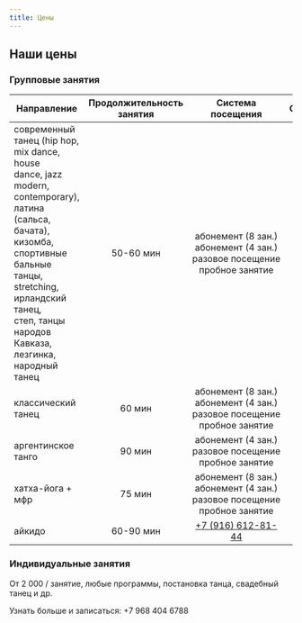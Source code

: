 ```yaml
---
title: Цены
---
```


## Наши цены

### Групповые занятия

| Направление                                                                              | Продолжительность занятия |                          Система посещения                          |        Стоимость         |
| ---------------------------------------------------------------------------------------- | :-----------------------: | :-----------------------------------------------------------------: | :----------------------: |
| современный танец (hip hop, mix dance, house<br>dance, jazz modern, contemporary), латина<br>(сальса, бачата), кизомба, спортивные бальные<br>танцы, stretching, ирландский танец,<br>степ, танцы народов Кавказа, лезгинка, народный танец|       50-60 мин          | <nobr>абонемент (8 зан.)<br>абонемент (4 зан.)<br>разовое посещение<br>пробное занятие | 5200₽<br>3000₽<br>1000₽<br>600₽   |
| классический танец                                           |        60 мин            | <nobr>абонемент (8 зан.)<br>абонемент (4 зан.)<br>разовое посещение<br>пробное занятие | 6400₽<br>3600₽<br>1200₽<br>800₽  |
| аргентинское танго                                           |        90 мин            | <nobr>абонемент (4 зан.)<br>разовое посещение<br>пробное занятие                       | 4000₽<br>1500₽<br>800₽  |
| хатха-йога + мфр                                             |        75 мин            | <nobr>абонемент (8 зан.)<br>абонемент (4 зан.)<br>разовое посещение<br>пробное занятие | 5200₽<br>3000₽<br>1000₽<br>600₽   |
| айкидо                                                       |       60-90 мин          |   [+7 (916) 612-81-44](tel://+79166128144)               |        уточняйте         |


### Индивидуальные занятия

От 2 000 / занятие, любые программы, постановка танца, свадебный танец и др.

Узнать больше и записаться: +7 968 404 6788
